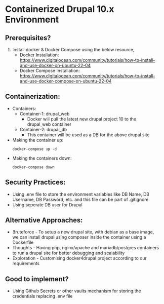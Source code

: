 # Containerized Drupal 10.x Environment

## Prerequisites?
1. Install docker & Docker Compose using the below resource,
    - Docker Installation: https://www.digitalocean.com/community/tutorials/how-to-install-and-use-docker-on-ubuntu-22-04
    - Docker Compose Installation: https://www.digitalocean.com/community/tutorials/how-to-install-and-use-docker-compose-on-ubuntu-22-04


## Containerization:
- Containers:
    - Container-1: drupal_web
        - Docker will pull the latest new drupal project 10 to the drupal_web container
    - Container-2: drupal_db
        - This container will be used as a DB for the above drupal site
- Making the container up:
    ```
    docker-compose up -d
    ```
- Making the containers down:
    ```
    docker-compose down
    ```

## Security Practices:
- Using .env file to store the environment variables like DB Name, DB Username, DB Password, etc. and this file can be part of .gitignore
- Using seperate DB user for Drupal

## Alternative Approaches:
- Bruteforce - To setup a new drupal site, with debian as a base image, we can install drupal using composer inside the container using a Dockerfile
- Thoughts - Having php, nginx/apache and mariadb/postgres containers to run a drupal site for better debugging and scalability
- Exploration - Customising docker4drupal project according to our requirements

## Good to implement?
- Using Github Secrets or other vaults mechanism for storing the credentials replacing .env file